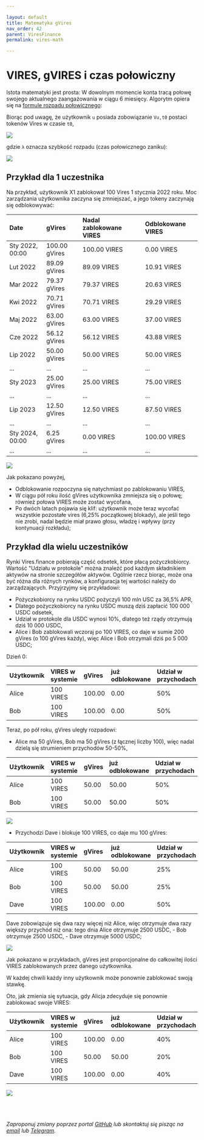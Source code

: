 ```yaml
---

layout: default
title: Matematyka gVires
nav_order: 42
parent: ViresFinance
permalink: vires-math

---
```


# VIRES, gVIRES i czas połowiczny

Istota matematyki jest prosta: W dowolnym momencie konta tracą połowę swojego aktualnego zaangażowania w ciągu 6 miesięcy. Algorytm opiera się na [formule rozpadu połowicznego](https://pl.wikipedia.org/wiki/Czas_po%C5%82owicznego_rozpadu):

Biorąc pod uwagę, że użytkownik `u` posiada zobowiązanie `Vu,t0` postaci tokenów Vires w czasie `t0`,

![](/images/gvires-math-1.png)

gdzie `λ` oznacza szybkość rozpadu (czas połowicznego zaniku):

![](/images/gvires-math-2.png)

## Przykład dla 1 uczestnika

Na przykład, użytkownik X1 zablokował 100 Vires 1 stycznia 2022 roku. Moc zarządzania użytkownika zaczyna się zmniejszać, a jego tokeny zaczynają się odblokowywać:

| Date            | gVires        | Nadal zablokowane VIRES | Odblokowane VIRES |
|:----------------|:--------------|:------------------------|:------------------|
| Sty 2022, 00:00 | 100.00 gVires | 100.00 VIRES            | 0.00 VIRES        |
| Lut 2022        | 89.09 gVires  | 89.09 VIRES             | 10.91 VIRES       |
| Mar 2022        | 79.37 gVires  | 79.37 VIRES             | 20.63 VIRES       |
| Kwi 2022        | 70.71 gVires  | 70.71 VIRES             | 29.29 VIRES       |
| Maj 2022        | 63.00 gVires  | 63.00 VIRES             | 37.00 VIRES       |
| Cze 2022        | 56.12 gVires  | 56.12 VIRES             | 43.88 VIRES       |
| Lip 2022        | 50.00 gVires  | 50.00 VIRES             | 50.00 VIRES       |
| ...             | ...           | ...                     | ...               |
| Sty 2023        | 25.00 gVires  | 25.00 VIRES             | 75.00 VIRES       |
| ...             | ...           | ...                     | ...               |
| Lip 2023        | 12.50 gVires  | 12.50 VIRES             | 87.50 VIRES       |
| ...             | ...           | ...                     | ...               |
| Sty 2024, 00:00 | 6.25 gVires   | 0.00 VIRES              | 100.00 VIRES      |
| ...             | ...           | ...                     | ...               |

![](/images/gvires-math-3.png)

Jak pokazano powyżej,
- Odblokowanie rozpoczyna się natychmiast po zablokowaniu VIRES,
- W ciągu pół roku ilość gVires użytkownika zmniejsza się o połowę; również połowa VIRES może zostać wycofana,
- Po dwóch latach pojawia się klif: użytkownik może teraz wycofać wszystkie pozostałe vires (6,25% początkowej blokady), ale jeśli tego nie zrobi, nadal będzie miał prawo głosu, władzę i wpływy (przy kontynuacji rozkładu);

## Przykład dla wielu uczestników

Rynki Vires.finance pobierają część odsetek, które płacą pożyczkobiorcy. Wartość "Udziału w protokole" można znaleźć pod każdym składnikiem aktywów na stronie szczegółów aktywów. Ogólnie rzecz biorąc, może ona być różna dla różnych rynków, a konfiguracja tej wartości należy do zarządzających. Przyjrzyjmy się przykładowi:

- Pożyczkobiorcy na rynku USDC pożyczyli 100 mln USC za 36,5% APR,
- Dlatego pożyczkobiorcy na rynku USDC muszą dziś zapłacić 100 000 USDC odsetek,
- Udział w protokole dla USDC wynosi 10%, dlatego też rządy otrzymują dziś 10 000 USDC,
- Alice i Bob zablokowali wczoraj po 100 VIRES, co daje w sumie 200 gVires (o 100 gVires każdy), więc Alice i Bob otrzymali dziś po 5 000 USDC;

Dzień 0:

| Użytkownik | VIRES w systemie | gVires | już odblokowane | Udział w przychodach |
|:-----------|:-----------------|:-------|:----------------|:---------------------|
| Alice      | 100 VIRES        | 100.00 | 0.00            | 50%                  |
| Bob        | 100 VIRES        | 100.00 | 0.00            | 50%                  |

Teraz, po pół roku, gVires uległy rozpadowi:
- Alice ma 50 gVires, Bob ma 50 gVires (z łącznej liczby 100), więc nadal dzielą się strumieniem przychodów 50-50%,

| Użytkownik | VIRES w systemie | gVires | już odblokowane | Udział w przychodach |
|:-----------|:-----------------|:-------|:----------------|:---------------------|
| Alice      | 100 VIRES        | 50.00  | 50.00           | 50%                  |
| Bob        | 100 VIRES        | 50.00  | 50.00           | 50%                  |

![](/images/gvires-math-4.png)

- Przychodzi Dave i blokuje 100 VIRES, co daje mu 100 gVires:

| Użytkownik | VIRES w systemie | gVires | już odblokowane | Udział w przychodach |
|:-----------|:-----------------|:-------|:----------------|:---------------------|
| Alice      | 100 VIRES        | 50.00  | 50.00           | 25%                  |
| Bob        | 100 VIRES        | 50.00  | 50.00           | 25%                  |
| Dave       | 100 VIRES        | 100.00 | 0.00            | 50%                  |

Dave zobowiązuje się dwa razy więcej niż Alice, więc otrzymuje dwa razy większy przychód niż ona: tego dnia Alice otrzymuje 2500 USDC, - Bob otrzymuje 2500 USDC, - Dave otrzymuje 5000 USDC;

![](/images/gvires-math-5.png)

Jak pokazano w przykładach, gVires jest proporcjonalne do całkowitej ilości VIRES zablokowanych przez danego użytkownika.

W każdej chwili każdy inny użytkownik może ponownie zablokować swoją stawkę.

Oto, jak zmienia się sytuacja, gdy Alicja zdecyduje się ponownie zablokować swoje VIRES:

| Użytkownik | VIRES w systemie | gVires | już odblokowane | Udział w przychodach |
|:-----------|:-----------------|:-------|:----------------|:---------------------|
| Alice      | 100 VIRES        | 100.00 | 0.00            | 40%                  |
| Bob        | 100 VIRES        | 50.00  | 50.00           | 20%                  |
| Dave       | 100 VIRES        | 100.00 | 0.00            | 40%                  |

![](/images/gvires-math-6.png)

\
\
\
*Zaproponuj zmiany poprzez portal [GitHub](https://github.com/wxpl/wxpl.github.io) lub skontaktuj się pisząc na [email](mailto:contact@wxpl.club) lub [Telegram](https://t.me/waves_polska).*
